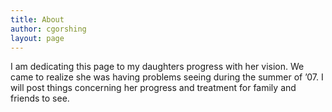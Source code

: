 ```yaml
---
title: About
author: cgorshing
layout: page
---
```

I am dedicating this page to my daughters progress with her vision. We came to realize she was having problems seeing during the summer of &#8217;07. I will post things concerning her progress and treatment for family and friends to see.